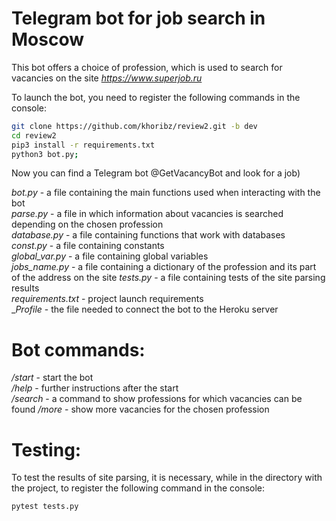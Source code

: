 # Telegram bot for job search in Moscow

This bot offers a choice of profession, which is used to search for vacancies
on the site *https://www.superjob.ru*

To launch the bot, you need to register the following commands in the console:
``` bash
git clone https://github.com/khoribz/review2.git -b dev
cd review2
pip3 install -r requirements.txt
python3 bot.py;
```
Now you can find a Telegram bot @GetVacancyBot and look for a job)


_bot.py_ - a file containing the main functions used when interacting with the bot   
_parse.py_ - a file in which information about vacancies is searched depending on the chosen profession   
_database.py_ - a file containing functions that work with databases   
_const.py_ - a file containing constants   
_global_var.py_ - a file containing global variables   
_jobs_name.py_ - a file containing a dictionary of the profession and its part of the address on the site 
_tests.py_ - a file containing tests of the site parsing results  
_requirements.txt_ - project launch requirements  
__Profile_ - the file needed to connect the bot to the Heroku server

# Bot commands:
_/start_ - start the bot   
_/help_ - further instructions after the start  
_/search_ - a command to show professions for which vacancies can be found
_/more_ - show more vacancies for the chosen profession 

# Testing:
To test the results of site parsing, it is necessary, while in the directory with the project,
to register the following command in the console:
``` bash
pytest tests.py
```